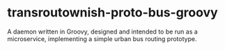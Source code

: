 # transroutownish-proto-bus-groovy
A daemon written in Groovy, designed and intended to be run as a microservice, implementing a simple urban bus routing prototype.

